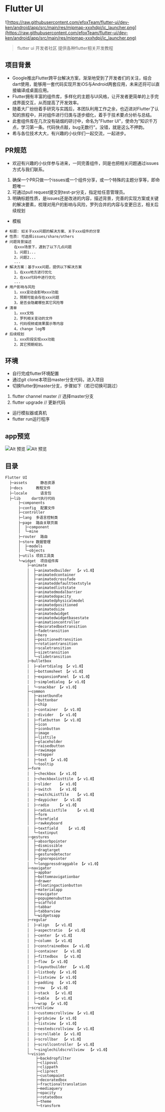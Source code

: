 # Flutter UI
![https://raw.githubusercontent.com/efoxTeam/flutter-ui/dev-ken/android/app/src/main/res/mipmap-xxxhdpi/ic_launcher.png](https://raw.githubusercontent.com/efoxTeam/flutter-ui/dev-ken/android/app/src/main/res/mipmap-xxxhdpi/ic_launcher.png)

> flutter ui 开发者社区 提供各种flutter相关开发教程

## 项目背景
* Google推出Flutter跨平台解决方案，渐渐地受到了开发者们的关注，结合dart使用，能够用一套代码实现开发iOS与Android两套应用，未来还将可以直接编译成桌面应用。
* Flutter拥有丰富的组件库，多样化的主题与UI风格，让开发者更简单的上手完成界面交互，从而提高了开发效率。
* 随着大厂纷纷着手研究与实践后，本团队利用工作之余，也迈进对Flutter了认知的旅程中，并对组件进行归类与逐步细化，着手于技术要点分析与总结。
* 此套组件库在几次没有硝烟的研讨中，命名为"Flutter UI"，使命为"知识千万点，学习第一条。代码快点敲，bug无数行"。没错，就是这么不押韵。
* 希与各位技术大大，有兴趣的小伙伴们一起交流，一起进步。

## PR规范
* 欢迎有兴趣的小伙伴参与进来，一同完善组件，同是也把相关问题通过issues方式与我们联系。
1. 确保一个PR只做一个issues或一个组件分享，或一个特殊的主题分享等，即命题唯一
2. 可通过pull request提交到test-pr分支，指定给任意管理员。
3. 明确标题性质，是issues还是改进的内容，描述背景，完善的实现方案或关键的解决要素，梳理对用户的影响与风险，罗列合并的内容与变更日志，相关后续规划
* 模板
```
# 标题: 如关于xxx问题的解决方案、关于xxx组件的分享
# 性质: 可选择issues/share/others
# 问题背景描述
    在xxx场景下，遇到了以下几点问题
    1，问题1...
    2，问题2...
    ...
# 解决方案：基于xxx问题，提供以下解决方案
    1，在xxx地方进行优化
    2，在xxx代码中进行优化
    ...
# 用户影响与风险
    1，xxx变动会影响xxx功能
    2，预期可能会存在xxx问题
    3，是否会隐藏哪些其它风险等
# 清单
    1，xxx文档
    2，罗列相关变动的文件
    3，代码视频或效果展示等内容
    4，change log等
# 后续规划
    1，xxx阶段实现xxx功能
    2，其它预期规划。
```

## 环境
* 自行完成flutter环境配置
* 通过git clone本项目master分支代码，进入项目
* 切换flutter到master分支，步骤如下（若已切换可跳过）
1. flutter channel master // 选择master分支
2. flutter upgrade // 更新代码  
* 运行模拟器或真机
* flutter run运行程序

## app预览

![Alt 预览](readme/flutter_ui2.gif)
![Alt 预览](readme/flutter_ui3.gif)


## 目录
```
Flutter UI
  ├─assets      静态资源
  ├─docs      教程文件
  ├─locale      语言包
  ├─lib     dart执行代码
      ├─components
      ├─config  配置文件
      ├─controller
      ├─lang  多语言控制类
      ├─page  路由关联页面
      │  ├─component
      │  └─mine
      ├─router  路由
      ├─store 数据管理
      │  ├─models
      │  └─objects
      ├─utils 项目工具类
      └─widget  项目组件库
          ├─animate
          │  ├─animatedbuilder  【✔️ v1.0】
          │  ├─animatedcontainer
          │  ├─animatedcrossfade
          │  ├─animateddefaulttextstyle
          │  ├─animatedliststate
          │  ├─animatedmodalbarrier
          │  ├─animatedopacity
          │  ├─animatedphysicalmodel
          │  ├─animatedpositioned
          │  ├─animatedsize
          │  ├─animatedwidget
          │  ├─animatedwidgetbasestate
          │  ├─animationcontroller
          │  ├─decoratedboxtransition
          │  ├─fadetransition
          │  ├─hero
          │  ├─positionedtransition
          │  ├─rotationtransition
          │  ├─scaletransition
          │  ├─sizetransition
          │  └─slidetransition
          ├─bulletbox
          │  ├─alertdialog 【✔️ v1.0】
          │  ├─bottomsheet 【✔️ v1.0】
          │  ├─expansionPanel 【✔️ v1.0】
          │  ├─simpledialog 【✔️ v1.0】
          │  └─snackbar 【✔️ v1.0】
          ├─common
          │  ├─assetbundle
          │  ├─buttonbar
          │  ├─chip
          │  ├─container  【✔️ v1.0】
          │  ├─divider  【✔️ v1.0】
          │  ├─flatbutton 【✔️ v1.0】
          │  ├─icon
          │  ├─iconbutton
          │  ├─image
          │  ├─listtile
          │  ├─placeholder
          │  ├─raisedbutton
          │  ├─rawimage
          │  ├─stepper
          │  ├─text 【✔️ v1.0】
          │  └─tooltip
          ├─form
          │  ├─checkbox 【✔️ v1.0】
          │  ├─checkboxlisttile 【✔️ v1.0】
          │  ├─slider   【✔️ v1.0】
          │  ├─switch   【✔️ v1.0】
          │  ├─switchListTile   【✔️ v1.0】
          │  ├─daypicker  【✔️ v1.0】
          │  ├─radio    【✔️ v1.0】
          │  ├─radioListTile    【✔️ v1.0】
          │  ├─form
          │  ├─formfield
          │  ├─rawkeyboard
          │  ├─textfield    【✔️ v1.0】
          │  └─textinput
          ├─gestures
          │  ├─absorbpointer
          │  ├─dismissible
          │  ├─dragtarget
          │  ├─gesturedetector
          │  ├─ignorepointer
          │  └─longpressdraggable 【✔️ v1.0】
          ├─navigator
          │  ├─appbar
          │  ├─bottomnavigationbar
          │  ├─drawer
          │  ├─floatingactionbutton
          │  ├─materialapp
          │  ├─navigator
          │  ├─popupmenubutton
          │  ├─scaffold
          │  ├─tabbar
          │  ├─tabbarview
          │  └─widgetsapp
          ├─regular
          │  ├─align  【✔️ v1.0】
          │  ├─aspectratio  【✔️ v1.0】
          │  ├─center 【✔️ v1.0】
          │  ├─column 【✔️ v1.0】
          │  ├─constrainedbox 【✔️ v1.0】
          │  ├─container  【✔️ v1.0】
          │  ├─fittedbox  【✔️ v1.0】
          │  ├─flow 【✔️ v1.0】
          │  ├─layoutbuilder  【✔️ v1.0】
          │  ├─listbody 【✔️ v1.0】
          │  ├─listview 【✔️ v1.0】
          │  ├─padding  【✔️ v1.0】
          │  ├─row  【✔️ v1.0】
          │  ├─stack  【✔️ v1.0】
          │  ├─table  【✔️ v1.0】
          │  └─wrap 【✔️ v1.0】
          ├─scrollview
          │  ├─customscrollview 【✔️ v1.0】
          │  ├─gridview 【✔️ v1.0】
          │  ├─listview 【✔️ v1.0】
          │  ├─nestedscrollview 【✔️ v1.0】
          │  ├─scrollable 【✔️ v1.0】
          │  ├─scrollbar  【✔️ v1.0】
          │  ├─scrollcontroller 【✔️ v1.0】
          │  └─singlechildscrollview  【✔️ v1.0】
          └─vision
              ├─backdropfilter
              ├─clipoval
              ├─clippath
              ├─cliprect
              ├─custompaint
              ├─decoratedbox
              ├─fractionaltranslation
              ├─mediaquery
              ├─opacity
              ├─rotatedbox
              ├─theme
              └─transform
```

